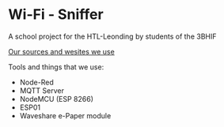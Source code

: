# Wi-Fi - Sniffer
A school project for the HTL-Leonding by students of the 3BHIF

[Our sources and wesites we use](http://getpo.st/jX)

Tools and things that we use:
* Node-Red
* MQTT Server
* NodeMCU (ESP 8266)
* ESP01
* Waveshare e-Paper module
